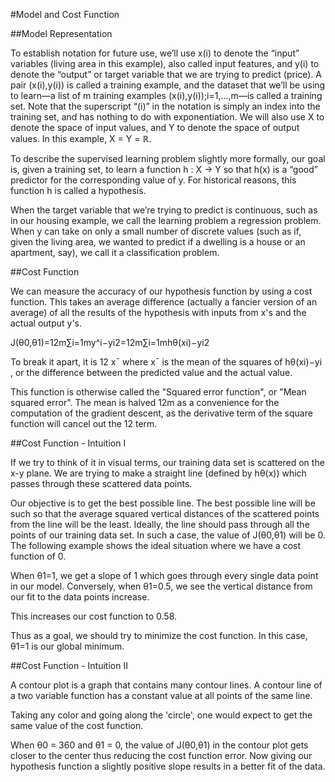 #Model and Cost Function

##Model Representation

To establish notation for future use, we’ll use x(i) to denote the “input” variables (living area in this example), also called input features, and y(i) to denote the “output” or target variable that we are trying to predict (price). A pair (x(i),y(i)) is called a training example, and the dataset that we’ll be using to learn—a list of m training examples (x(i),y(i));i=1,...,m—is called a training set. Note that the superscript “(i)” in the notation is simply an index into the training set, and has nothing to do with exponentiation. We will also use X to denote the space of input values, and Y to denote the space of output values. In this example, X = Y = ℝ.

To describe the supervised learning problem slightly more formally, our goal is, given a training set, to learn a function h : X → Y so that h(x) is a “good” predictor for the corresponding value of y. For historical reasons, this function h is called a hypothesis.

When the target variable that we’re trying to predict is continuous, such as in our housing example, we call the learning problem a regression problem. When y can take on only a small number of discrete values (such as if, given the living area, we wanted to predict if a dwelling is a house or an apartment, say), we call it a classification problem.

##Cost Function

We can measure the accuracy of our hypothesis function by using a cost function. This takes an average difference (actually a fancier version of an average) of all the results of the hypothesis with inputs from x's and the actual output y's.

J(θ0,θ1)=12m∑i=1my^i−yi2=12m∑i=1mhθ(xi)−yi2

To break it apart, it is 12 x¯ where x¯ is the mean of the squares of hθ(xi)−yi , or the difference between the predicted value and the actual value.

This function is otherwise called the "Squared error function", or "Mean squared error". The mean is halved 12m as a convenience for the computation of the gradient descent, as the derivative term of the square function will cancel out the 12 term.

##Cost Function - Intuition I

If we try to think of it in visual terms, our training data set is scattered on the x-y plane. We are trying to make a straight line (defined by hθ(x)) which passes through these scattered data points.

Our objective is to get the best possible line. The best possible line will be such so that the average squared vertical distances of the scattered points from the line will be the least. Ideally, the line should pass through all the points of our training data set. In such a case, the value of J(θ0,θ1) will be 0. The following example shows the ideal situation where we have a cost function of 0.

When θ1=1, we get a slope of 1 which goes through every single data point in our model. Conversely, when θ1=0.5, we see the vertical distance from our fit to the data points increase.

This increases our cost function to 0.58.

Thus as a goal, we should try to minimize the cost function. In this case, θ1=1 is our global minimum. 

##Cost Function - Intuition II

A contour plot is a graph that contains many contour lines. A contour line of a two variable function has a constant value at all points of the same line.

Taking any color and going along the 'circle', one would expect to get the same value of the cost function. 

When θ0 = 360 and θ1 = 0, the value of J(θ0,θ1) in the contour plot gets closer to the center thus reducing the cost function error. Now giving our hypothesis function a slightly positive slope results in a better fit of the data.



